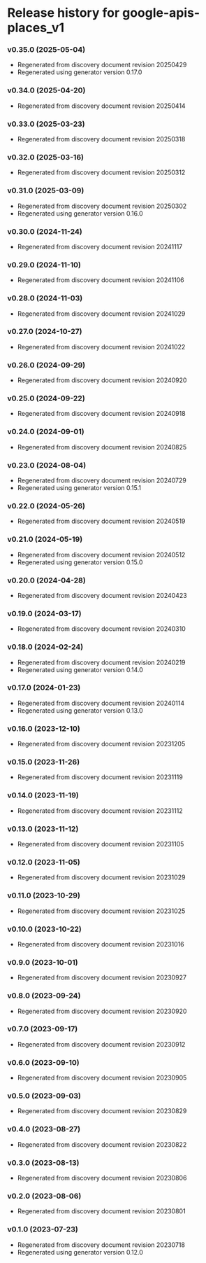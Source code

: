 # Release history for google-apis-places_v1

### v0.35.0 (2025-05-04)

* Regenerated from discovery document revision 20250429
* Regenerated using generator version 0.17.0

### v0.34.0 (2025-04-20)

* Regenerated from discovery document revision 20250414

### v0.33.0 (2025-03-23)

* Regenerated from discovery document revision 20250318

### v0.32.0 (2025-03-16)

* Regenerated from discovery document revision 20250312

### v0.31.0 (2025-03-09)

* Regenerated from discovery document revision 20250302
* Regenerated using generator version 0.16.0

### v0.30.0 (2024-11-24)

* Regenerated from discovery document revision 20241117

### v0.29.0 (2024-11-10)

* Regenerated from discovery document revision 20241106

### v0.28.0 (2024-11-03)

* Regenerated from discovery document revision 20241029

### v0.27.0 (2024-10-27)

* Regenerated from discovery document revision 20241022

### v0.26.0 (2024-09-29)

* Regenerated from discovery document revision 20240920

### v0.25.0 (2024-09-22)

* Regenerated from discovery document revision 20240918

### v0.24.0 (2024-09-01)

* Regenerated from discovery document revision 20240825

### v0.23.0 (2024-08-04)

* Regenerated from discovery document revision 20240729
* Regenerated using generator version 0.15.1

### v0.22.0 (2024-05-26)

* Regenerated from discovery document revision 20240519

### v0.21.0 (2024-05-19)

* Regenerated from discovery document revision 20240512
* Regenerated using generator version 0.15.0

### v0.20.0 (2024-04-28)

* Regenerated from discovery document revision 20240423

### v0.19.0 (2024-03-17)

* Regenerated from discovery document revision 20240310

### v0.18.0 (2024-02-24)

* Regenerated from discovery document revision 20240219
* Regenerated using generator version 0.14.0

### v0.17.0 (2024-01-23)

* Regenerated from discovery document revision 20240114
* Regenerated using generator version 0.13.0

### v0.16.0 (2023-12-10)

* Regenerated from discovery document revision 20231205

### v0.15.0 (2023-11-26)

* Regenerated from discovery document revision 20231119

### v0.14.0 (2023-11-19)

* Regenerated from discovery document revision 20231112

### v0.13.0 (2023-11-12)

* Regenerated from discovery document revision 20231105

### v0.12.0 (2023-11-05)

* Regenerated from discovery document revision 20231029

### v0.11.0 (2023-10-29)

* Regenerated from discovery document revision 20231025

### v0.10.0 (2023-10-22)

* Regenerated from discovery document revision 20231016

### v0.9.0 (2023-10-01)

* Regenerated from discovery document revision 20230927

### v0.8.0 (2023-09-24)

* Regenerated from discovery document revision 20230920

### v0.7.0 (2023-09-17)

* Regenerated from discovery document revision 20230912

### v0.6.0 (2023-09-10)

* Regenerated from discovery document revision 20230905

### v0.5.0 (2023-09-03)

* Regenerated from discovery document revision 20230829

### v0.4.0 (2023-08-27)

* Regenerated from discovery document revision 20230822

### v0.3.0 (2023-08-13)

* Regenerated from discovery document revision 20230806

### v0.2.0 (2023-08-06)

* Regenerated from discovery document revision 20230801

### v0.1.0 (2023-07-23)

* Regenerated from discovery document revision 20230718
* Regenerated using generator version 0.12.0

